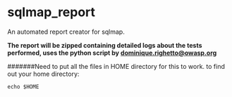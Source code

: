 # sqlmap_report
An automated report creator for sqlmap.

**The report will be zipped containing detailed logs about the tests performed, uses the python script by dominique.righetto@owasp.org**

#######Need to put all the files in HOME directory for this to work. to find out your home directory:
```
echo $HOME
```
